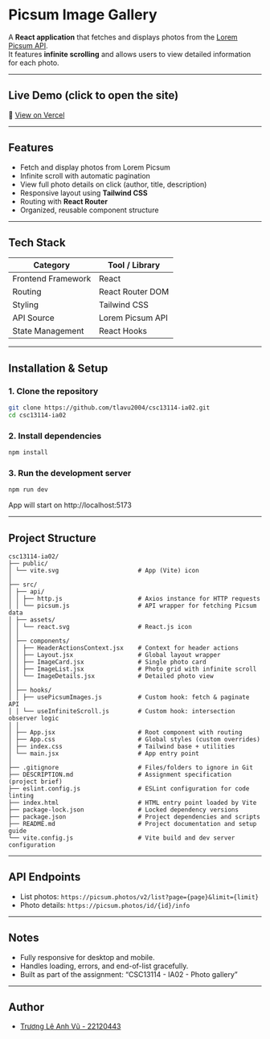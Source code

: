 # Picsum Image Gallery

A **React application** that fetches and displays photos from the [Lorem Picsum API](https://picsum.photos/).  
It features **infinite scrolling** and allows users to view detailed information for each photo.

---

## Live Demo (click to open the site)
🔗 [View on Vercel](https://csc13114-ia02-22120443.vercel.app/)

---

## Features
- Fetch and display photos from Lorem Picsum  
- Infinite scroll with automatic pagination  
- View full photo details on click (author, title, description)  
- Responsive layout using **Tailwind CSS**  
- Routing with **React Router**  
- Organized, reusable component structure  

---

## Tech Stack

| Category           | Tool / Library       |
|--------------------|----------------------|
| Frontend Framework | React                |
| Routing            | React Router DOM     |
| Styling            | Tailwind CSS         |
| API Source         | Lorem Picsum API     |
| State Management   | React Hooks          |

---

## Installation & Setup

### 1. Clone the repository
```bash
git clone https://github.com/tlavu2004/csc13114-ia02.git
cd csc13114-ia02
```

### 2. Install dependencies
```bash
npm install
```

### 3. Run the development server
```bash
npm run dev
```

App will start on http://localhost:5173

---

## Project Structure
```
csc13114-ia02/
├── public/
│ └── vite.svg                      # App (Vite) icon
│
├── src/
│ ├── api/
│ │ ├── http.js                     # Axios instance for HTTP requests
│ │ └── picsum.js                   # API wrapper for fetching Picsum data
│ ├── assets/
│ │ └── react.svg                   # React.js icon
│ │
│ ├── components/
│ │ ├── HeaderActionsContext.jsx    # Context for header actions
│ │ ├── Layout.jsx                  # Global layout wrapper
│ │ ├── ImageCard.jsx               # Single photo card
│ │ ├── ImageList.jsx               # Photo grid with infinite scroll
│ │ └── ImageDetails.jsx            # Detailed photo view
│ │
│ ├── hooks/
│ │ ├── usePicsumImages.js          # Custom hook: fetch & paginate API
│ │ └── useInfiniteScroll.js        # Custom hook: intersection observer logic
│ │
│ ├── App.jsx                       # Root component with routing
│ ├── App.css                       # Global styles (custom overrides)
│ ├── index.css                     # Tailwind base + utilities
│ └── main.jsx                      # App entry point
│
├── .gitignore                      # Files/folders to ignore in Git
├── DESCRIPTION.md                  # Assignment specification (project brief)
├── eslint.config.js                # ESLint configuration for code linting
├── index.html                      # HTML entry point loaded by Vite
├── package-lock.json               # Locked dependency versions
├── package.json                    # Project dependencies and scripts
├── README.md                       # Project documentation and setup guide
└── vite.config.js                  # Vite build and dev server configuration
```

---

## API Endpoints

- List photos: `https://picsum.photos/v2/list?page={page}&limit={limit}`
- Photo details: `https://picsum.photos/id/{id}/info`

---

## Notes

- Fully responsive for desktop and mobile.
- Handles loading, errors, and end-of-list gracefully.
- Built as part of the assignment: “CSC13114 - IA02 - Photo gallery”

---

## Author

- [Trương Lê Anh Vũ - 22120443](https://github.com/tlavu2004/)
